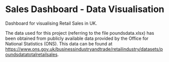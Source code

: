 # Sales Dashboard - Data Visualisation

Dashboard for visualising Retail Sales in UK.


The data used for this project (referring to the file poundsdata.xlsx) has been obtained from publicly available data provided by the Office for National Statistics (ONS).
This data can be found at https://www.ons.gov.uk/businessindustryandtrade/retailindustry/datasets/poundsdatatotalretailsales.
